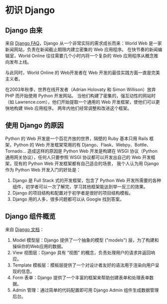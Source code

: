 # 初识 Django

## Django 由来
来自 [Django FAQ](https://docs.djangoproject.com/zh-hans/2.2/faq/general/)，Django 从一个非常实际的需求成长而来：World Web 是一家新闻网站，负责在新闻截止期限内建立密集的 Web 应用程序。 在快节奏的新闻编辑室，World Online 往往需要几个小时内将一个复杂的 Web 应用程序从概念推向发布上线。

与此同时，World Online 的 Web开发者在 Web 开发的最佳实践方面一直是完美主义者。

在2003年秋季，世界在线开发者（Adrian Holovaty 和 Simon Willison）放弃 PHP 而开始使用 Python 开发网站。 当他们构建了密集的，强互动性的网站时（如 Lawrence.com），他们开始提取一个通用的 Web 开发框架，使他们可以更快地构建 Web 应用程序。 两年内他们经常调整和改进这个框架。

## 使用 Django 的原因
Python 的 Web 开发是一个百花齐放的世界，隔壁的 Ruby 基本只用 Rails 框架，Python 的 Web 开发框架常用的有 Django、Flask、Webpy、Bottle、Tornado...
造成这样的原因是 Python Web 开发是构建在 WSGI 协议（Python 通用网关协议），任何人只要参照 WSGI 协议都可以开发出自己的 Web 开发框架，现有的 Python Web 开发框架都有自己适合的场景，
我个人认为用 Django 作为 Python Web 开发入门的好处是：

1. Django 是 Full Stack 式的开发框架，包含了 Python Web 开发所需要的各种组件，初学者可以一次了解完，学习其他框架能达到举一反三的效果。
2. Django 的项目结构和配置对于初学者是很好的项目结构模板。
3. Django 用的人多，很多问题都可以从 Google 找到答案。

## Django 组件概览
来自 [Django 文档](https://docs.djangoproject.com/zh-hans/2.2/)：

1. Model 模型层：Django 提供了一个抽象的模型 ("models") 层，为了构建和操纵你的Web应用的数据。
2. View 视图层：Django 具有 “视图” 的概念，负责处理用户的请求并返回响应。
3. Template 模板层：模板层提供了一个对设计者友好的语法用于渲染向用户呈现的信息。
4. Form 表单：Django 提供了一个丰富的框架来帮助创建表单和处理表单数据。
5. Admin 管理：通过简单的代码配置即可用 Django Admin 组件生成数据管理后台。
